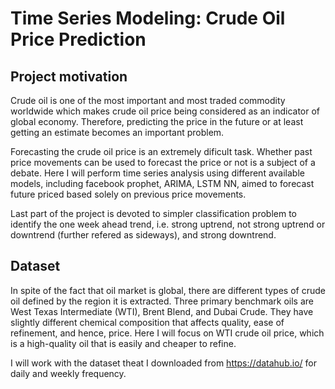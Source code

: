 # Time Series Modeling: Crude Oil Price Prediction

## Project motivation

Crude oil is one of the most important and most traded commodity worldwide which makes crude oil price being considered as an indicator of global economy. Therefore, predicting the price in the future or at least getting an estimate becomes an important problem.

Forecasting the crude oil price is an extremely dificult task. Whether past price movements can be used to forecast the price or not is a subject of a debate. Here I will perform time series analysis using different available models, including facebook prophet, ARIMA, LSTM NN, aimed to forecast future priced based solely on previous price movements.

Last part of the project is devoted to simpler classification problem to identify the one week ahead trend, i.e. strong uptrend, not strong uptrend or downtrend (further refered as sideways), and strong downtrend.

## Dataset

In spite of the fact that oil market is global, there are different types of crude oil defined by the region it is extracted. Three primary benchmark oils are West Texas Intermediate (WTI), Brent Blend, and Dubai Crude. They have slightly different chemical composition that affects quality, ease of refinement, and hence, price. Here I will focus on WTI crude oil price, which is a high-quality oil that is easily and cheaper to refine. 

I will work with the dataset theat I downloaded from https://datahub.io/ for daily and weekly frequency. 
